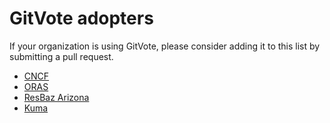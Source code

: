 # GitVote adopters

If your organization is using GitVote, please consider adding it to this list by submitting a pull request.

- [CNCF](https://cncf.io)
- [ORAS](https://oras.land)
- [ResBaz Arizona](https://researchbazaar.arizona.edu)
- [Kuma](https://kuma.io)
